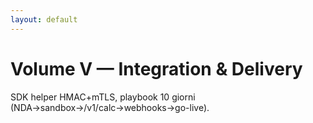 ```yaml
---
layout: default
---
```


# Volume V — Integration & Delivery
SDK helper HMAC+mTLS, playbook 10 giorni (NDA→sandbox→/v1/calc→webhooks→go-live).
